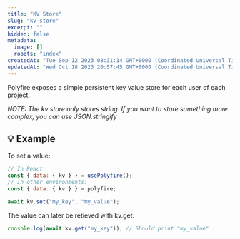 ```yaml
---
title: "KV Store"
slug: "kv-store"
excerpt: ""
hidden: false
metadata: 
  image: []
  robots: "index"
createdAt: "Tue Sep 12 2023 08:31:14 GMT+0000 (Coordinated Universal Time)"
updatedAt: "Wed Oct 18 2023 20:57:45 GMT+0000 (Coordinated Universal Time)"
---
```

Polyfire exposes a simple persistent key value store for each user of each project.

_NOTE: The kv store only stores string. If you want to store something more complex, you can use JSON.stringify_

## 💡 Example

To set a value:

```js Javascript
// In React:
const { data: { kv } } = usePolyfire();
// In other environments:
const { data: { kv } } = polyfire;

await kv.set("my_key", "my_value");
```

The value can later be retieved with kv.get:

```js Javascript
console.log(await kv.get("my_key")); // Should print "my_value"
```
